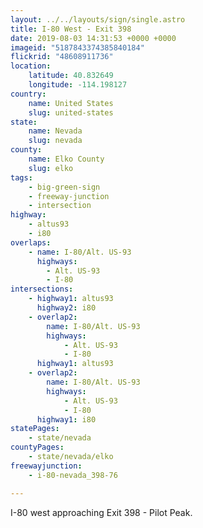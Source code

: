 ```yaml
---
layout: ../../layouts/sign/single.astro
title: I-80 West - Exit 398
date: 2019-08-03 14:31:53 +0000 +0000
imageid: "5187843374385840184"
flickrid: "48608911736"
location:
    latitude: 40.832649
    longitude: -114.198127
country:
    name: United States
    slug: united-states
state:
    name: Nevada
    slug: nevada
county:
    name: Elko County
    slug: elko
tags:
    - big-green-sign
    - freeway-junction
    - intersection
highway:
    - altus93
    - i80
overlaps:
    - name: I-80/Alt. US-93
      highways:
        - Alt. US-93
        - I-80
intersections:
    - highway1: altus93
      highway2: i80
    - overlap2:
        name: I-80/Alt. US-93
        highways:
            - Alt. US-93
            - I-80
      highway1: altus93
    - overlap2:
        name: I-80/Alt. US-93
        highways:
            - Alt. US-93
            - I-80
      highway1: i80
statePages:
    - state/nevada
countyPages:
    - state/nevada/elko
freewayjunction:
    - i-80-nevada_398-76

---
```

I-80 west approaching Exit 398 - Pilot Peak.